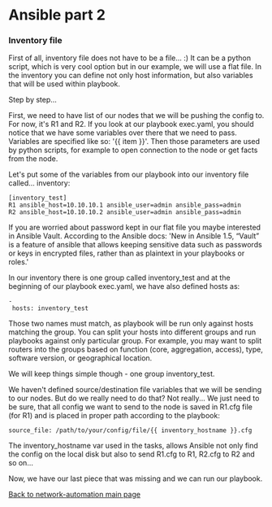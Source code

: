 # Ansible part 2

### Inventory file

First of all, inventory file does not have to be a file... :)
It can be a python script, which is very cool option but in our example, we will use a flat file. In the inventory you can define not only host information, but also variables that will be used within playbook. 

Step by step...

First, we need to have list of our nodes that we will be pushing the config to. For now, it's R1 and R2. If you look at our playbook exec.yaml, you should notice that we have some variables over there that we need to pass. Variables are specified like so: '{{ item }}'. Then those parameters are used by python scripts, for example to open connection to the node or get facts from the node.

Let's put some of the variables from our playbook into our inventory file called... inventory:

```
[inventory_test]
R1 ansible_host=10.10.10.1 ansible_user=admin ansible_pass=admin
R2 ansible_host=10.10.10.2 ansible_user=admin ansible_pass=admin
```

If you are worried about password kept in our flat file you maybe interested in Ansible Vault.
According to the Ansible docs:
'New in Ansible 1.5, “Vault” is a feature of ansible that allows keeping sensitive data such as passwords or keys in encrypted files, rather than as plaintext in your playbooks or roles.'

In our inventory there is one group called inventory_test and at the beginning of our playbook exec.yaml, we have also defined hosts as:

```
-
 hosts: inventory_test
```

Those two names must match, as playbook will be run only against hosts matching the group. You can split your hosts into different groups and run playbooks against only particular group. For example, you may want to split routers into the groups based on function (core, aggregation, access), type, software version, or geographical location.

We will keep things simple though - one group inventory_test.

We haven't defined source/destination file variables that we will be sending to our nodes. But do we really need to do that? Not really... We just need to be sure, that all config we want to send to the node is saved in R1.cfg file (for R1) and is placed in proper path according to the playbook:

```
source_file: /path/to/your/config/file/{{ inventory_hostname }}.cfg
```

The inventory_hostname var used in the tasks, allows Ansible not only find the config on the local disk but also to send R1.cfg to R1, R2.cfg to R2 and so on... 

Now, we have our last piece that was missing and we can run our playbook.

[Back to network-automation main page](/../../)
